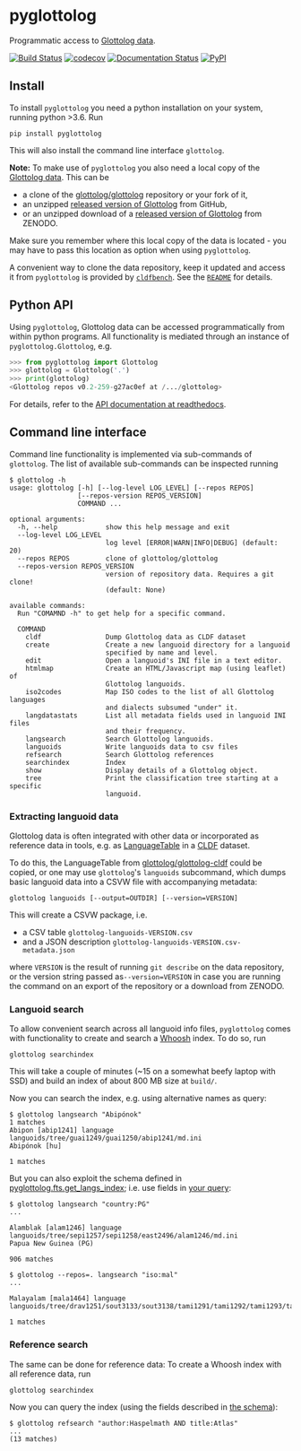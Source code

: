 # pyglottolog

Programmatic access to [Glottolog data](https://github.com/glottolog/glottolog).

[![Build Status](https://github.com/glottolog/pyglottolog/workflows/tests/badge.svg?branch=master)](https://github.com/glottolog/pyglottolog/actions?query=workflow%3Atests+branch%3Amaster)
[![codecov](https://codecov.io/gh/glottolog/pyglottolog/branch/master/graph/badge.svg)](https://codecov.io/gh/glottolog/pyglottolog)
[![Documentation Status](https://readthedocs.org/projects/pyglottolog/badge/?version=latest)](https://pyglottolog.readthedocs.io/en/latest/?badge=latest)
[![PyPI](https://img.shields.io/pypi/v/pyglottolog.svg)](https://pypi.org/project/pyglottolog)


## Install

To install `pyglottolog` you need a python installation on your system, running python >3.6. Run
```shell script
pip install pyglottolog
```

This will also install the command line interface `glottolog`.

**Note:** To make use of `pyglottolog` you also need a local copy of the
[Glottolog data](https://github.com/glottolog/glottolog). This can be
- a clone of the [glottolog/glottolog](https://github.com/glottolog/glottolog) repository or your fork of it,
- an unzipped [released version of Glottolog](https://github.com/glottolog/glottolog/releases) from GitHub,
- or an unzipped download of a [released version of Glottolog](https://doi.org/10.5281/zenodo.596479) from ZENODO.

Make sure you remember where this local copy of the data is located - you may
have to pass this location as option when using `pyglottolog`.

A convenient way to clone the data repository, keep it updated and access it
from `pyglottolog` is provided
by [`cldfbench`](https://pypi.org/project/cldfbench). See the [`README`](https://github.com/cldf/cldfbench#catalogs) for details.


## Python API

Using `pyglottolog`, Glottolog data can be accessed programmatically from within python programs.
All functionality is mediated through an instance of `pyglottolog.Glottolog`, e.g.
```python
>>> from pyglottolog import Glottolog
>>> glottolog = Glottolog('.')
>>> print(glottolog)
<Glottolog repos v0.2-259-g27ac0ef at /.../glottolog>
```

For details, refer to the [API documentation at readthedocs](https://pyglottolog.readthedocs.io/en/latest/index.html).


## Command line interface

Command line functionality is implemented via sub-commands of `glottolog`. The list of
available sub-commands can be inspected running
```shell script
$ glottolog -h
usage: glottolog [-h] [--log-level LOG_LEVEL] [--repos REPOS]
                 [--repos-version REPOS_VERSION]
                 COMMAND ...

optional arguments:
  -h, --help            show this help message and exit
  --log-level LOG_LEVEL
                        log level [ERROR|WARN|INFO|DEBUG] (default: 20)
  --repos REPOS         clone of glottolog/glottolog
  --repos-version REPOS_VERSION
                        version of repository data. Requires a git clone!
                        (default: None)

available commands:
  Run "COMAMND -h" to get help for a specific command.

  COMMAND
    cldf                Dump Glottolog data as CLDF dataset
    create              Create a new languoid directory for a languoid
                        specified by name and level.
    edit                Open a languoid's INI file in a text editor.
    htmlmap             Create an HTML/Javascript map (using leaflet) of
                        Glottolog languoids.
    iso2codes           Map ISO codes to the list of all Glottolog languages
                        and dialects subsumed "under" it.
    langdatastats       List all metadata fields used in languoid INI files
                        and their frequency.
    langsearch          Search Glottolog languoids.
    languoids           Write languoids data to csv files
    refsearch           Search Glottolog references
    searchindex         Index
    show                Display details of a Glottolog object.
    tree                Print the classification tree starting at a specific
                        languoid.
```


### Extracting languoid data

Glottolog data is often integrated with other data or incorporated as reference
data in tools, e.g. as [LanguageTable](https://github.com/cldf/cldf/tree/master/components/languages)
in a [CLDF](https://cldf.clld.org) dataset.

To do this, the LanguageTable from [glottolog/glottolog-cldf](https://github.com/glottolog/glottolog-cldf)
could be copied, or one may use `glottolog`'s `languoids` subcommand, which
dumps basic languoid data into a CSVW file with accompanying metadata:

```shell script
glottolog languoids [--output=OUTDIR] [--version=VERSION]
```

This will create a CSVW package, i.e. 
- a CSV table `glottolog-languoids-VERSION.csv`
- and a JSON description `glottolog-languoids-VERSION.csv-metadata.json`

where `VERSION` is the result of running `git describe` on the data repository,
or the version string passed as`--version=VERSION` in case you are running the command
on an export of the repository or a download from ZENODO.


### Languoid search

To allow convenient search across all languoid info files, `pyglottolog` comes with functionality
to create and search a [Whoosh](https://whoosh.readthedocs.io/en/latest/intro.html) index. To do
so, run
```shell script
glottolog searchindex
```

This will take a couple of minutes (~15 on a somewhat beefy laptop with SSD) and build an index of 
about 800 MB size at `build/`.

Now you can search the index, e.g. using alternative names as query:
```shell
$ glottolog langsearch "Abipónok"
1 matches
Abipon [abip1241] language
languoids/tree/guai1249/guai1250/abip1241/md.ini
Abipónok [hu]

1 matches
```

But you can also exploit the schema defined in 
[pyglottolog.fts.get_langs_index](https://github.com/glottolog/pyglottolog/blob/c382b849b5245acba78d8022aadd4de83e73e909/src/pyglottolog/fts.py#L41-L52);
i.e. use fields in [your query](https://whoosh.readthedocs.io/en/latest/querylang.html):
```shell
$ glottolog langsearch "country:PG"
...

Alamblak [alam1246] language
languoids/tree/sepi1257/sepi1258/east2496/alam1246/md.ini
Papua New Guinea (PG)

906 matches

$ glottolog --repos=. langsearch "iso:mal"
...

Malayalam [mala1464] language
languoids/tree/drav1251/sout3133/sout3138/tami1291/tami1292/tami1293/tami1294/tami1297/tami1298/mala1541/mala1464/md.ini

1 matches
```


### Reference search

The same can be done for reference data: To create a Whoosh index with all reference data, run
```shell script
glottolog searchindex
```

Now you can query the index (using the fields described in
[the schema](https://github.com/glottolog/pyglottolog/blob/c382b849b5245acba78d8022aadd4de83e73e909/src/pyglottolog/fts.py#L118-L128)):
```shell
$ glottolog refsearch "author:Haspelmath AND title:Atlas"
...
(13 matches)
```
